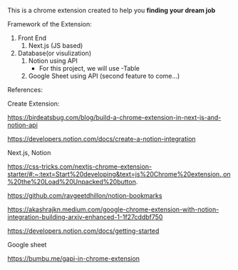 This is a chrome extension created to help you **finding your dream job**

Framework of the Extension:

1. Front End
   1. Next.js (JS based)
2. Database(or visulization)
   1. Notion using API
      - For this project, we will use -Table
   2. Google Sheet using API (second feature to come...)









References: 

Create Extension:

https://birdeatsbug.com/blog/build-a-chrome-extension-in-next-js-and-notion-api

https://developers.notion.com/docs/create-a-notion-integration

Next.js, Notion

https://css-tricks.com/nextjs-chrome-extension-starter/#:~:text=Start%20developing&text=js%20Chrome%20extension.,on%20the%20Load%20Unpacked%20button.

https://github.com/ravgeetdhillon/notion-bookmarks

https://akashrajkn.medium.com/google-chrome-extension-with-notion-integration-building-arxiv-enhanced-1-1f27cddbf750

https://developers.notion.com/docs/getting-started

Google sheet

https://bumbu.me/gapi-in-chrome-extension